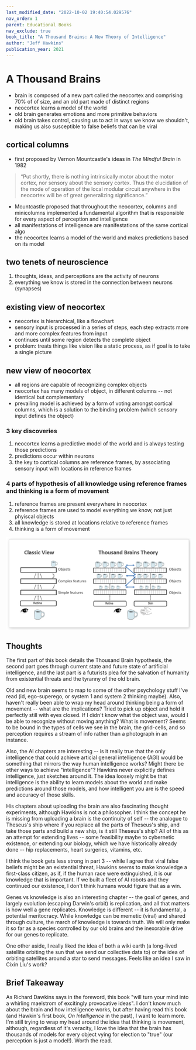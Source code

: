 ```yaml
---
last_modified_date: "2022-10-02 19:40:54.029576"
nav_order: 1
parent: Educational Books
nav_exclude: true
book_title: "A Thousand Brains: A New Theory of Intelligence"
author: "Jeff Hawkins"
publication_year: 2021
---
```

# A Thousand Brains

- brain is composed of a new part called the neocortex and comprising 70% of of size, and an old part made of distinct regions
- neocortex learns a model of the world
- old brain generates emotions and more primitive behaviors
- old brain takes control, causing us to act in ways we know we shouldn't, making us also susceptible to false beliefs that can be viral

## cortical columns
- first proposed by Vernon Mountcastle's ideas in _The Mindful Brain_ in 1982

> “Put shortly, there is nothing intrinsically motor about the motor cortex, nor sensory about the sensory cortex. Thus the elucidation of the mode of operation of the local modular circuit anywhere in the neocortex will be of great generalizing significance.”

- Mountcastle proposed that throughout the neocortex, columns and minicolumns implemented a fundamental algorithm that is responsible for every aspect of perception and intelligence
- all manifestations of intelligence are manifestations of the same cortical algo
- the neocortex learns a model of the world and makes predictions based on its model

## two tenets of neuroscience
1. thoughts, ideas, and perceptions are the activity of neurons
2. everything we know is stored in the connection between neurons (synapses)

## existing view of neocortex
- neocortex is hierarchical, like a flowchart
- sensory input is processed in a series of steps, each step extracts more and more complex features from input
- continues until some region detects the complete object
- problem: treats things like vision like a static process, as if goal is to take a single picture

## new view of neocortex
- all regions are capable of recognizing complex objects
- neocortex has many models of object, in different columns -- not identical but complementary
- prevailing model is achieved by a form of voting amongst cortical columns, which is a solution to the binding problem (which sensory input defines the object)

### 3 key discoveries
1. neocortex learns a predictive model of the world and is always testing those predictions
2. predictions occur within neurons
3. the key to cortical columns are reference frames, by associating sensory input with locations in reference frames

### 4 parts of hypothesis of all knowledge using reference frames and thinking is a form of movement
1. reference frames are present everywhere in neocortex
2. reference frames are used to model everything we know, not just phyiscal objects
3. all knowledge is stored at locations relative to reference frames
4. thinking is a form of movement

<div style="text-align:center">
  <a href="/assets/img/a-thousand-brains/new-and-old-model.png">
    <img src="/assets/img/a-thousand-brains/new-and-old-model.png" alt="">
  </a>
</div>

## Thoughts
The first part of this book details the Thousand Brain hypothesis, the second part goes through current state and future state of artificial intelligence, and the last part is a futurists plea for the salvation of humanity from existential threats and the tyranny of the old brain.

Old and new brain seems to map to some of the other psychology stuff I've read (id, ego-superego, or system 1 and system 2 thinking maybe). Also, haven't really been able to wrap my head around thinking being a form of movement -- what are the implications? Tried to pick up object and hold it perfectly still with eyes closed. If I didn't know what the object was, would I be able to recognize without moving anything? What is movement? Seems to be bound in the types of cells we see in the brain, the grid-cells, and so perception requires a stream of info rather than a photograph in an instance.

Also, the AI chapters are interesting -- is it really true that the only intelligence that could achieve articial general intelligence (AGI) would be something that mirrors the way human intelligence works? Might there be other ways to achieve "intelligence"? Hawkins never explicitly defines intelligence, just sketches around it. The idea loosely might be that intelligence is the ability to learn models about the world and make predictions around those models, and how intelligent you are is the speed and accuracy of those skills.

His chapters about uploading the brain are also fascinating thought experiments, although Hawkins is not a philosopher. I think the concept he is missing from uploading a brain is the continuity of self -- the analogue to Theseus's ship where if you replace all the parts of Theseus's ship, and take those parts and build a new ship, is it still Theseus's ship? All of this as an attempt for extending lives -- some feasibility maybe to cybernetic existence, or extending our biology, which we have historically already done -- hip replacements, heart surgeries, vitamins, etc.

I think the book gets less strong in part 3 -- while I agree that viral false beliefs might be an existential threat, Hawkins seems to make knowledge a first-class citizen, as if, if the human race were extinguished, it is our knowledge that is important. If we built a fleet of AI robots and they continued our existence, I don't think humans would figure that as a win.

Genes vs knowledge is also an interesting chapter -- the goal of genes, and largely evolution (escaping Darwin's orbit) is replication, and all that matters is how well a gene replicates. Knowledge is different -- it is fundamental, a potential meritocracy. While knowledge can be memetic (viral) and shared through culture, the march of knowledge is towards truth. We will only make it so far as a species controlled by our old brains and the inexorable drive for our genes to replicate.

One other aside, I really liked the idea of both a wiki earth (a long-lived satellite orbiting the sun that we send our collective data to) or the idea of orbiting satellites around a star to send messages. Feels like an idea I saw in Cixin Liu's work?

## Brief Takeaway
As Richard Dawkins says in the foreword, this book "will turn your mind into a whirling maelstrom of excitingly provocative ideas". I don't know much about the brain and how intelligence works, but after having read this book (and Hawkin's first book, _On Intelligence_ in the past), I want to learn more. I'm still trying to wrap my head around the idea that thinking is movement, although, regardless of it's veracity, I love the idea that the brain has thousands of models for every object vying for election to "true" (our perception is just a model!). Worth the read.
